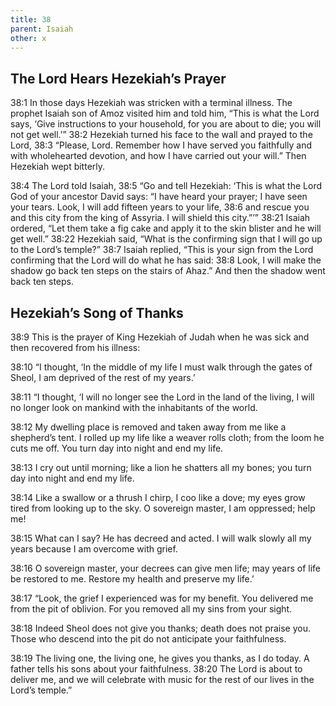 ```yaml
---
title: 38
parent: Isaiah
other: x
---
```


## The Lord Hears Hezekiah’s Prayer

<a name="38:1">38:1</a> In those days Hezekiah was stricken with a terminal illness. The prophet Isaiah son of Amoz visited him and told him, “This is what the Lord says, ‘Give instructions to your household, for you are about to die; you will not get well.’” <a name="38:2">38:2</a> Hezekiah turned his face to the wall and prayed to the Lord, <a name="38:3">38:3</a> “Please, Lord. Remember how I have served you faithfully and with wholehearted devotion, and how I have carried out your will.” Then Hezekiah wept bitterly.

<a name="38:4">38:4</a> The Lord told Isaiah, <a name="38:5">38:5</a> “Go and tell Hezekiah: ‘This is what the Lord God of your ancestor David says: “I have heard your prayer; I have seen your tears. Look, I will add fifteen years to your life, <a name="38:6">38:6</a> and rescue you and this city from the king of Assyria. I will shield this city.”’” <a name="38:21">38:21</a> Isaiah ordered, “Let them take a fig cake and apply it to the skin blister and he will get well.” <a name="38:22">38:22</a> Hezekiah said, “What is the confirming sign that I will go up to the Lord’s temple?” <a name="38:7">38:7</a> Isaiah replied, “This is your sign from the Lord confirming that the Lord will do what he has said: <a name="38:8">38:8</a> Look, I will make the shadow go back ten steps on the stairs of Ahaz.” And then the shadow went back ten steps.

## Hezekiah’s Song of Thanks

<a name="38:9">38:9</a> This is the prayer of King Hezekiah of Judah when he was sick and then recovered from his illness:

<a name="38:10">38:10</a> “I thought,
‘In the middle of my life I must walk through the gates of Sheol,
I am deprived of the rest of my years.’

<a name="38:11">38:11</a> “I thought,
‘I will no longer see the Lord in the land of the living,
I will no longer look on mankind with the inhabitants of the world.

<a name="38:12">38:12</a> My dwelling place is removed and taken away from me
like a shepherd’s tent.
I rolled up my life like a weaver rolls cloth;
from the loom he cuts me off.
You turn day into night and end my life.

<a name="38:13">38:13</a> I cry out until morning;
like a lion he shatters all my bones;
you turn day into night and end my life.

<a name="38:14">38:14</a> Like a swallow or a thrush I chirp,
I coo like a dove;
my eyes grow tired from looking up to the sky.
O sovereign master, I am oppressed;
help me!

<a name="38:15">38:15</a> What can I say?
He has decreed and acted.
I will walk slowly all my years because I am overcome with grief.

<a name="38:16">38:16</a> O sovereign master, your decrees can give men life;
may years of life be restored to me.
Restore my health and preserve my life.’

<a name="38:17">38:17</a> “Look, the grief I experienced was for my benefit.
You delivered me from the pit of oblivion.
For you removed all my sins from your sight.

<a name="38:18">38:18</a> Indeed Sheol does not give you thanks;
death does not praise you.
Those who descend into the pit do not anticipate your faithfulness.

<a name="38:19">38:19</a> The living one, the living one, he gives you thanks,
as I do today.
A father tells his sons about your faithfulness.
<a name="38:20">38:20</a> The Lord is about to deliver me,
and we will celebrate with music
for the rest of our lives in the Lord’s temple.”